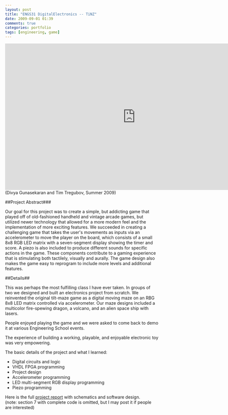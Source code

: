 ```yaml
---
layout: post
title: "ENGS31 DigitalElectronics -- TiNZ"
date: 2009-09-01 01:39
comments: true
categories: portfolio 
tags: [engineering, game]
---
```



<iframe width="853" height="480" src="http://www.youtube.com/embed/jcJoUI1PBZo?rel=0&amp;hd=1" frameborder="0" allowfullscreen></iframe>
(Divya Gunasekaran and Tim Tregubov, Summer 2009)

##Project Abstract###

Our goal for this project was to create a simple, but addicting game that played off of old-fashioned handheld and vintage arcade games, but utilized newer technology that allowed for a more modern feel and the implementation of more exciting features. We succeeded in creating a challenging game that takes the user's movements as inputs via an accelerometer to move the player on the board, which consists of a small 8x8 RGB LED matrix with a seven-segment display showing the timer and score. A piezo is also included to produce different sounds for specific actions in the game. These components contribute to a gaming experience that is stimulating both tactilely, visually and aurally. The game design also makes the game easy to reprogram to include more levels and additional features.

<!--more-->

##Details##

This was perhaps the most fulfilling class I have ever taken.  In groups of two we designed and built an electronics project from scratch.  We reinvented the original tilt-maze game as a digital moving maze on an RBG 8x8 LED matrix controlled via accelerometer.  Our maze designs included a multicolor fire-spewing dragon, a volcano, and an alien space ship with lasers.

People enjoyed playing the game and we were asked to come back to demo it at various Engineering School events. 

The experience of building a working, playable, and enjoyable electronic toy was very empowering. 

The basic details of the project and what I learned:

* Digital circuits and logic
* VHDL FPGA programming
* Project design
* Accelerometer programming
* LED multi-segment RGB display programming
* Piezo programming


Here is the full [project report](https://s3.amazonaws.com/timofei7portfolio/TiNZ/engs31FinalReport.pdf) with schematics and software design.  
(note: section 7 with complete code is omitted, but I may post it if people are interested)


